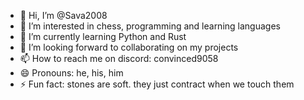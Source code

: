 - 👋 Hi, I’m @Sava2008
- 👀 I’m interested in chess, programming and learning languages
- 🌱 I’m currently learning Python and Rust
- 💞️ I’m looking forward to collaborating on my projects
- 📫 How to reach me on discord: convinced9058
- 😄 Pronouns: he, his, him
- ⚡ Fun fact: stones are soft. they just contract when we touch them

<!---
Sava2008/Sava2008 is a ✨ special ✨ repository because its `README.md` (this file) appears on your GitHub profile.
You can click the Preview link to take a look at your changes.
--->
